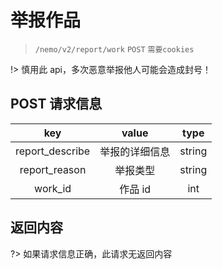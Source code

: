 # 举报作品

> `/nemo/v2/report/work` `POST` `需要cookies`

!> 慎用此 api，多次恶意举报他人可能会造成封号！

## POST 请求信息

|       key       |     value      |  type  |
| :-------------: | :------------: | :----: |
| report_describe | 举报的详细信息 | string |
|  report_reason  |    举报类型    | string |
|     work_id     |    作品 id     |  int   |

## 返回内容

?> 如果请求信息正确，此请求无返回内容
